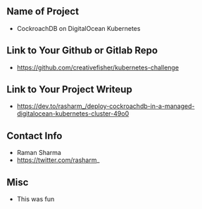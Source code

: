 ## Name of Project 
* CockroachDB on DigitalOcean Kubernetes  
 
## Link to Your Github or Gitlab Repo
* https://github.com/creativefisher/kubernetes-challenge

## Link to Your Project Writeup
* https://dev.to/rasharm_/deploy-cockroachdb-in-a-managed-digitalocean-kubernetes-cluster-49o0

## Contact Info
* Raman Sharma
* https://twitter.com/rasharm_

## Misc 
* This was fun
